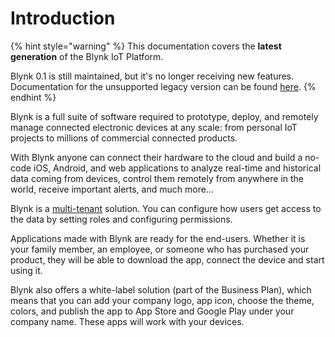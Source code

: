 # Introduction

{% hint style="warning" %}
This documentation covers the **latest generation** of the Blynk IoT Platform. 

Blynk 0.1 is still maintained, but it's no longer receiving new features. Documentation for the unsupported legacy version can be found [here](http://docs.blynk.cc).
{% endhint %}

Blynk is a full suite of software required to prototype, deploy, and remotely manage connected electronic devices at any scale: from personal IoT projects to millions of commercial connected products.

With Blynk anyone can connect their hardware to the cloud and build a no-code iOS, Android, and web applications to analyze real-time and historical data coming from devices, control them remotely from anywhere in the world, receive important alerts, and much more…

Blynk is a [multi-tenant](concepts/multi-tenant-tree-structure.md) solution. You can configure how users get access to the data by setting roles and configuring permissions.

Applications made with Blynk are ready for the end-users. Whether it is your family member, an employee, or someone who has purchased your product, they will be able to download the app, connect the device and start using it.

Blynk also offers a white-label solution \(part of the Business Plan\), which means that you can add your company logo, app icon, choose the theme, colors, and publish the app to App Store and Google Play under your company name. These apps will work with your devices.

